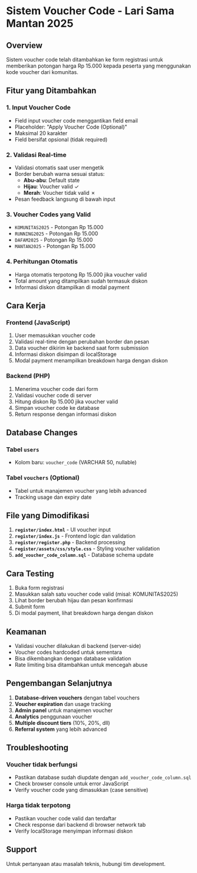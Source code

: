 # Sistem Voucher Code - Lari Sama Mantan 2025

## Overview
Sistem voucher code telah ditambahkan ke form registrasi untuk memberikan potongan harga Rp 15.000 kepada peserta yang menggunakan kode voucher dari komunitas.

## Fitur yang Ditambahkan

### 1. Input Voucher Code
- Field input voucher code menggantikan field email
- Placeholder: "Apply Voucher Code (Optional)"
- Maksimal 20 karakter
- Field bersifat opsional (tidak required)

### 2. Validasi Real-time
- Validasi otomatis saat user mengetik
- Border berubah warna sesuai status:
  - **Abu-abu**: Default state
  - **Hijau**: Voucher valid ✓
  - **Merah**: Voucher tidak valid ✗
- Pesan feedback langsung di bawah input

### 3. Voucher Codes yang Valid
- `KOMUNITAS2025` - Potongan Rp 15.000
- `RUNNING2025` - Potongan Rp 15.000  
- `DAFAM2025` - Potongan Rp 15.000
- `MANTAN2025` - Potongan Rp 15.000

### 4. Perhitungan Otomatis
- Harga otomatis terpotong Rp 15.000 jika voucher valid
- Total amount yang ditampilkan sudah termasuk diskon
- Informasi diskon ditampilkan di modal payment

## Cara Kerja

### Frontend (JavaScript)
1. User memasukkan voucher code
2. Validasi real-time dengan perubahan border dan pesan
3. Data voucher dikirim ke backend saat form submission
4. Informasi diskon disimpan di localStorage
5. Modal payment menampilkan breakdown harga dengan diskon

### Backend (PHP)
1. Menerima voucher code dari form
2. Validasi voucher code di server
3. Hitung diskon Rp 15.000 jika voucher valid
4. Simpan voucher code ke database
5. Return response dengan informasi diskon

## Database Changes

### Tabel `users`
- Kolom baru: `voucher_code` (VARCHAR 50, nullable)

### Tabel `vouchers` (Optional)
- Tabel untuk manajemen voucher yang lebih advanced
- Tracking usage dan expiry date

## File yang Dimodifikasi

1. **`register/index.html`** - UI voucher input
2. **`register/index.js`** - Frontend logic dan validation
3. **`register/register.php`** - Backend processing
4. **`register/assets/css/style.css`** - Styling voucher validation
5. **`add_voucher_code_column.sql`** - Database schema update

## Cara Testing

1. Buka form registrasi
2. Masukkan salah satu voucher code valid (misal: KOMUNITAS2025)
3. Lihat border berubah hijau dan pesan konfirmasi
4. Submit form
5. Di modal payment, lihat breakdown harga dengan diskon

## Keamanan

- Validasi voucher dilakukan di backend (server-side)
- Voucher codes hardcoded untuk sementara
- Bisa dikembangkan dengan database validation
- Rate limiting bisa ditambahkan untuk mencegah abuse

## Pengembangan Selanjutnya

1. **Database-driven vouchers** dengan tabel vouchers
2. **Voucher expiration** dan usage tracking
3. **Admin panel** untuk manajemen voucher
4. **Analytics** penggunaan voucher
5. **Multiple discount tiers** (10%, 20%, dll)
6. **Referral system** yang lebih advanced

## Troubleshooting

### Voucher tidak berfungsi
- Pastikan database sudah diupdate dengan `add_voucher_code_column.sql`
- Check browser console untuk error JavaScript
- Verify voucher code yang dimasukkan (case sensitive)

### Harga tidak terpotong
- Pastikan voucher code valid dan terdaftar
- Check response dari backend di browser network tab
- Verify localStorage menyimpan informasi diskon

## Support

Untuk pertanyaan atau masalah teknis, hubungi tim development.
